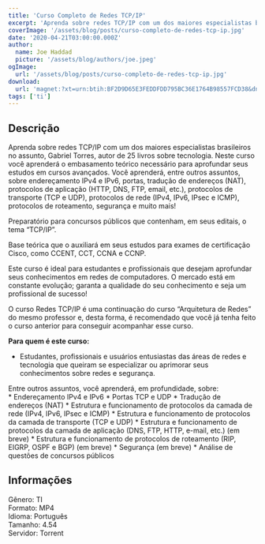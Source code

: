 ```yaml
---
title: 'Curso Completo de Redes TCP/IP'
excerpt: 'Aprenda sobre redes TCP/IP com um dos maiores especialistas brasileiros no assunto, Gabriel Torres, autor de 25 livros sobre tecnologia. Neste curso você aprenderá o embasamento teórico necessário para aprofundar seus estudos em cursos avançados. Você aprenderá, entre outros assuntos, sobr'
coverImage: '/assets/blog/posts/curso-completo-de-redes-tcp-ip.jpg'
date: '2020-04-21T03:00:00.000Z'
author:
  name: Joe Haddad
  picture: '/assets/blog/authors/joe.jpeg'
ogImage:
  url: '/assets/blog/posts/curso-completo-de-redes-tcp-ip.jpg'
download:
  url: 'magnet:?xt=urn:btih:BF2D9D65E3FEDDFDD795BC36E1764B98557FCD38&dn=Curso%20-%20Completo%20de%20Redes%20TCP-IP&tr=udp%3a%2f%2ftracker.openbittorrent.com%3a1337%2fannounce&tr=udp%3a%2f%2ftracker.opentrackr.org%3a1337%2fannounce'
tags: ['ti']
---
```

<h2>Descrição</h2>
<p></p><p>Aprenda sobre redes TCP/IP com um dos maiores especialistas brasileiros no assunto, Gabriel Torres, autor de 25 livros sobre tecnologia. Neste curso você aprenderá o embasamento teórico necessário para aprofundar seus estudos em cursos avançados. Você aprenderá, entre outros assuntos, sobre endereçamento IPv4 e IPv6, portas, tradução de endereços (NAT), protocolos de aplicação (HTTP, DNS, FTP, email, etc.), protocolos de transporte (TCP e UDP), protocolos de rede (IPv4, IPv6, IPsec e ICMP), protocolos de roteamento, segurança e muito mais!</p><p>Preparatório para concursos públicos que contenham, em seus editais, o tema “TCP/IP”.</p><p>Base teórica que o auxiliará em seus estudos para exames de certificação Cisco, como CCENT, CCT, CCNA e CCNP.</p><p>Este curso é ideal para estudantes e profissionais que desejam aprofundar seus conhecimentos em redes de computadores. O mercado está em constante evolução; garanta a qualidade do seu conhecimento e seja um profissional de sucesso!</p><p>O curso Redes TCP/IP é uma continuação do curso “Arquitetura de Redes” do mesmo professor e, desta forma, é recomendado que você já tenha feito o curso anterior para conseguir acompanhar esse curso.</p><p><strong>Para quem é este curso:</strong></p><ul><li>Estudantes, profissionais e usuários entusiastas das áreas de redes e tecnologia que queiram se especializar ou aprimorar seus conhecimentos sobre redes e segurança.</li></ul><div class="su-spoiler su-spoiler-style-fancy su-spoiler-icon-plus su-spoiler-closed" data-anchor-in-url="no" data-scroll-offset="0"><div class="su-spoiler-title" role="button" tabindex="0"><span class="su-spoiler-icon"></span>Entre outros assuntos, você aprenderá, em profundidade, sobre:</div><div class="su-spoiler-content su-u-clearfix su-u-trim">* Endereçamento IPv4 e IPv6 * Portas TCP e UDP * Tradução de endereços (NAT) * Estrutura e funcionamento de protocolos da camada de rede (IPv4, IPv6, IPsec e ICMP) * Estrutura e funcionamento de protocolos da camada de transporte (TCP e UDP) * Estrutura e funcionamento de protocolos da camada de aplicação (DNS, FTP, HTTP, e-mail, etc.) (em breve) * Estrutura e funcionamento de protocolos de roteamento (RIP, EIGRP, OSPF e BGP) (em breve) * Segurança (em breve) * Análise de questões de concursos públicos</div></div><h2>Informações</h2><p>Gênero: TI<br/>Formato: MP4<br/>Idioma: Português<br/>Tamanho: 4.54<br/>Servidor: Torrent</p>